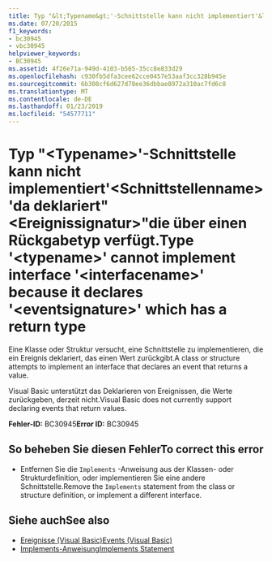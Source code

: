 ```yaml
---
title: Typ "&lt;Typename&gt;'-Schnittstelle kann nicht implementiert'&lt;Schnittstellenname&gt;'da deklariert"&lt;Ereignissignatur&gt;"die über einen Rückgabetyp verfügt.
ms.date: 07/20/2015
f1_keywords:
- bc30945
- vbc30945
helpviewer_keywords:
- BC30945
ms.assetid: 4f26e71a-949d-4103-b565-35cc8e833d29
ms.openlocfilehash: c930fb5dfa3cee62cce0457e53aaf3cc328b945e
ms.sourcegitcommit: 6b308cf6d627d78ee36dbbae8972a310ac7fd6c8
ms.translationtype: MT
ms.contentlocale: de-DE
ms.lasthandoff: 01/23/2019
ms.locfileid: "54577711"
---
```

# <a name="type-lttypenamegt-cannot-implement-interface-ltinterfacenamegt-because-it-declares-lteventsignaturegt-which-has-a-return-type"></a><span data-ttu-id="f524b-102">Typ "&lt;Typename&gt;'-Schnittstelle kann nicht implementiert'&lt;Schnittstellenname&gt;'da deklariert"&lt;Ereignissignatur&gt;"die über einen Rückgabetyp verfügt.</span><span class="sxs-lookup"><span data-stu-id="f524b-102">Type '&lt;typename&gt;' cannot implement interface '&lt;interfacename&gt;' because it declares '&lt;eventsignature&gt;' which has a return type</span></span>
<span data-ttu-id="f524b-103">Eine Klasse oder Struktur versucht, eine Schnittstelle zu implementieren, die ein Ereignis deklariert, das einen Wert zurückgibt.</span><span class="sxs-lookup"><span data-stu-id="f524b-103">A class or structure attempts to implement an interface that declares an event that returns a value.</span></span>  
  
 <span data-ttu-id="f524b-104">Visual Basic unterstützt das Deklarieren von Ereignissen, die Werte zurückgeben, derzeit nicht.</span><span class="sxs-lookup"><span data-stu-id="f524b-104">Visual Basic does not currently support declaring events that return values.</span></span>  
  
 <span data-ttu-id="f524b-105">**Fehler-ID:** BC30945</span><span class="sxs-lookup"><span data-stu-id="f524b-105">**Error ID:** BC30945</span></span>  
  
## <a name="to-correct-this-error"></a><span data-ttu-id="f524b-106">So beheben Sie diesen Fehler</span><span class="sxs-lookup"><span data-stu-id="f524b-106">To correct this error</span></span>  
  
-   <span data-ttu-id="f524b-107">Entfernen Sie die `Implements` -Anweisung aus der Klassen- oder Strukturdefinition, oder implementieren Sie eine andere Schnittstelle.</span><span class="sxs-lookup"><span data-stu-id="f524b-107">Remove the `Implements` statement from the class or structure definition, or implement a different interface.</span></span>  
  
## <a name="see-also"></a><span data-ttu-id="f524b-108">Siehe auch</span><span class="sxs-lookup"><span data-stu-id="f524b-108">See also</span></span>
- [<span data-ttu-id="f524b-109">Ereignisse (Visual Basic)</span><span class="sxs-lookup"><span data-stu-id="f524b-109">Events (Visual Basic)</span></span>](~/docs/visual-basic/programming-guide/language-features/events/index.md)
- [<span data-ttu-id="f524b-110">Implements-Anweisung</span><span class="sxs-lookup"><span data-stu-id="f524b-110">Implements Statement</span></span>](../../visual-basic/language-reference/statements/implements-statement.md)

